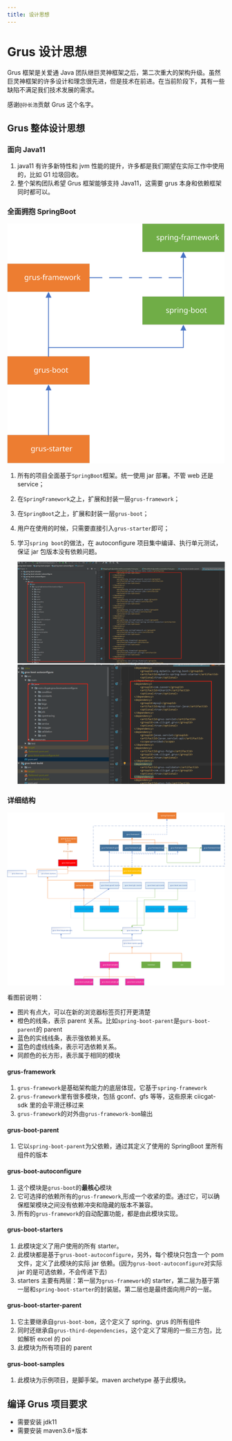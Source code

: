 ```yaml
---
title: 设计思想
---
```


# Grus 设计思想

Grus 框架是关爱通 Java 团队继巨灵神框架之后，第二次重大的架构升级。虽然巨灵神框架的许多设计和理念很先进，但是技术在前进。在当前阶段下，其有一些缺陷不满足我们技术发展的需求。

感谢`@孙长浩`贡献 Grus 这个名字。

## Grus 整体设计思想

### 面向 Java11

1. java11 有许多新特性和 jvm 性能的提升，许多都是我们期望在实际工作中使用的，比如 G1 垃圾回收。
2. 整个架构团队希望 Grus 框架能够支持 Java11，这需要 grus 本身和依赖框架同时都可以。

### 全面拥抱 SpringBoot

![grus](../../assets/images/java/grus.svg)

1. 所有的项目全面基于`SpringBoot`框架。统一使用 jar 部署。不管 web 还是 service；
2. 在`SpringFramework`之上，扩展和封装一层`grus-framework`；
3. 在`SpringBoot`之上，扩展和封装一层`grus-boot`；
4. 用户在使用的时候，只需要直接引入`grus-starter`即可；
5. 学习`spring boot`的做法，在 autoconfigure 项目集中编译、执行单元测试，保证 jar 包版本没有依赖问题。
   
   ![springboot框架代码](../../assets/images/java/spring-auto-config.png)
   ![grusboot框架代码](../../assets/images/java/grus-auto-config.png)

### 详细结构

![grus-detail](../../assets/images/java/grus-detail.svg)

看图前说明：

- 图片有点大，可以在新的浏览器标签页打开更清楚
- 橙色的线条，表示 parent 关系。比如`spring-boot-parent`是`gurs-boot-parent`的 parent
- 蓝色的实线线条，表示强依赖关系。
- 蓝色的虚线线条，表示可选依赖关系。
- 同颜色的长方形，表示属于相同的模块

#### grus-framework

1. `grus-framework`是基础架构能力的底层体现，它基于`spring-framework`
2. `grus-framework`里有很多模块，包括 gconf、gfs 等等，这些原来 ciicgat-sdk 里的会平滑迁移过来
3. `grus-framework`的对外由`grus-framework-bom`输出

#### grus-boot-parent

1. 它以`spring-boot-parent`为父依赖，通过其定义了使用的 SpringBoot 里所有组件的版本

#### grus-boot-autoconfigure

1. 这个模块是`grus-boot`的**最核心**模块
2. 它可选择的依赖所有的`grus-framework`,形成一个收紧的壶。通过它，可以确保框架模块之间没有依赖冲突和隐藏的版本不兼容。
3. 所有的`grus-framework`的自动配置功能，都是由此模块实现。

#### grus-boot-starters

1. 此模块定义了用户使用的所有 starter。
2. 此模块都是基于`grus-boot-autoconfigure`，另外，每个模块只包含一个 pom 文件，定义了此模块的实际 jar 依赖。(因为`grus-boot-autoconfigure`对实际 jar 的是可选依赖，不会传递下去)
3. starters 主要有两层：第一层为`grus-framework`的 starter，第二层为基于第一层和`spring-boot-starter`的封装层。第二层也是最终面向用户的一层。

#### grus-boot-starter-parent

1. 它主要继承自`grus-boot-bom`，这个定义了 spring、grus 的所有组件
2. 同时还继承自`grus-third-dependencies`，这个定义了常用的一些三方包，比如解析 excel 的 poi
3. 此模块为所有项目的 parent

#### grus-boot-samples

1. 此模块为示例项目，是脚手架。maven archetype 基于此模块。

## 编译 Grus 项目要求

- 需要安装 jdk11
- 需要安装 maven3.6+版本
